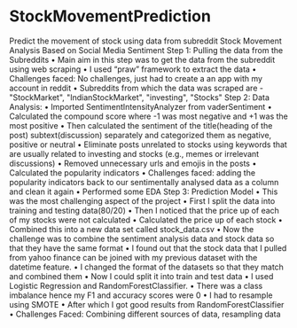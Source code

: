 # StockMovementPrediction
Predict the movement of stock using data from subreddit 
Stock Movement Analysis Based on Social Media Sentiment
Step 1: Pulling the data from the Subreddits
•	Main aim in this step was to get the data from the subreddit using web scraping 
•	I used “praw” framework to extract the data
•	Challenges faced: No challenges, just had to create a an app with my account in reddit
•	Subreddits from which the data was scraped are -"StockMarket", "IndianStockMarket", "investing", "Stocks"
Step 2: Data Analysis:
•	Imported SentimentIntensityAnalyzer from vaderSentiment
•	Calculated the compound score where -1 was most negative and +1 was the most positive
•	Then calculated the sentiment of the title(heading of the post) subtext(discussion) separately and categorized them as negative, positive or neutral
•	Eliminate posts unrelated to stocks using keywords that are usually related to investing and stocks (e.g., memes or irrelevant discussions)
•	Removed unnecessary urls and emojis in the posts
•	Calculated the popularity indicators
•	Challenges faced: adding the popularity indicators back to our sentimentally analysed data as a column and clean it again 
•	Performed some EDA
Step 3: Prediction Model
•	This was the most challenging aspect of the project
•	First I split the data into training and testing data(80/20)
•	Then I noticed that the price up of each of my stocks were not calculated
•	Calculated the price up of each stock 
•	Combined this into a new data set called stock_data.csv
•	Now the challenge was to combine the sentiment analysis data and stock data so that they have the same format
•	I found out that the stock data that I pulled from yahoo finance can be joined with my previous dataset with the datetime feature. 
•	I changed the format of the datasets so that they match and combined them 
•	Now I could split it into train and test data
•	I used Logistic Regression and RandomForestClassifier.
•	There was a class imbalance hence my F1 and accuracy scores were 0
•	I had to resample using SMOTE 
•	After which I got good results from RandomForestClassifier
•	Challenges Faced: Combining different sources of data, resampling data 
